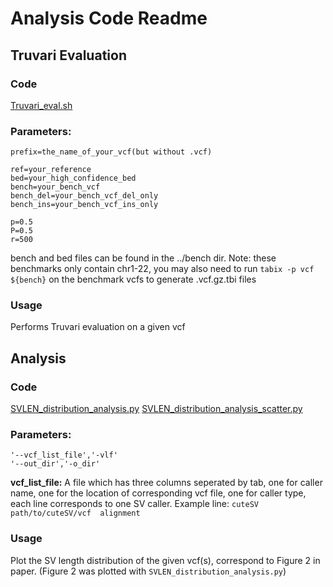# Analysis Code Readme

## Truvari Evaluation
### Code
[Truvari_eval.sh](https://github.com/maiziezhoulab/LRSV_combo/blob/main/bin/Truvari_eval.sh)

### Parameters:
```
prefix=the_name_of_your_vcf(but without .vcf)

ref=your_reference
bed=your_high_confidence_bed
bench=your_bench_vcf
bench_del=your_bench_vcf_del_only
bench_ins=your_bench_vcf_ins_only

p=0.5
P=0.5
r=500
```
bench and bed files can be found in the ../bench dir. Note: these benchmarks only contain chr1-22, you may also need to run `tabix -p vcf ${bench}` on the benchmark vcfs to generate .vcf.gz.tbi files 

### Usage
Performs Truvari evaluation on a given vcf 

## Analysis
### Code
[SVLEN_distribution_analysis.py](https://github.com/maiziezhoulab/LRSV_combo/blob/main/bin/SVLEN_distribution_analysis.py)
[SVLEN_distribution_analysis_scatter.py](https://github.com/maiziezhoulab/LRSV_combo/blob/main/bin/SVLEN_distribution_analysis_scatter.py)

### Parameters:
```
'--vcf_list_file','-vlf'
'--out_dir','-o_dir'
```
**vcf_list_file:** A file which has three columns seperated by tab, one for caller name, one for the location of corresponding vcf file, one for caller type, each line corresponds to one SV caller. Example line:  `cuteSV  path/to/cuteSV/vcf  alignment`

### Usage
Plot the SV length distribution of the given vcf(s), correspond to Figure 2 in paper. (Figure 2 was plotted with `SVLEN_distribution_analysis.py`)
